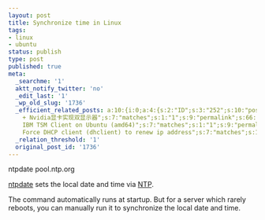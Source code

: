 ```yaml
---
layout: post
title: Synchronize time in Linux
tags:
- linux
- ubuntu
status: publish
type: post
published: true
meta:
  _searchme: '1'
  aktt_notify_twitter: 'no'
  _edit_last: '1'
  _wp_old_slug: '1736'
  _efficient_related_posts: a:10:{i:0;a:4:{s:2:"ID";s:3:"252";s:10:"post_title";s:23:"Linux恶意命令大全";s:7:"matches";s:1:"2";s:9:"permalink";s:58:"http://azaleasays.com/2008/03/17/linux-malicious-commands/";}i:1;a:4:{s:2:"ID";s:2:"98";s:10:"post_title";s:18:"查看内核版本";s:7:"matches";s:1:"2";s:9:"permalink";s:48:"http://azaleasays.com/2007/10/05/kernel-version/";}i:2;a:4:{s:2:"ID";s:4:"1693";s:10:"post_title";s:39:"Ubuntu
    + Nvidia显卡实现双显示器";s:7:"matches";s:1:"1";s:9:"permalink";s:66:"http://azaleasays.com/2010/09/03/ubuntu-dual-moditors-with-nvidia/";}i:3;a:4:{s:2:"ID";s:4:"1415";s:10:"post_title";s:40:"Install
    IBM TSM Client on Ubuntu (amd64)";s:7:"matches";s:1:"1";s:9:"permalink";s:72:"http://azaleasays.com/2010/07/15/install-ibm-tsm-client-on-ubuntu-amd64/";}i:4;a:4:{s:2:"ID";s:4:"1400";s:10:"post_title";s:54:"Linux
    Force DHCP client (dhclient) to renew ip address";s:7:"matches";s:1:"1";s:9:"permalink";s:77:"http://azaleasays.com/2010/05/17/linux-force-dhcp-client-to-renew-ip-address/";}i:5;a:4:{s:2:"ID";s:4:"1009";s:10:"post_title";s:29:"Ubuntu9.04安装ibus输入法";s:7:"matches";s:1:"1";s:9:"permalink";s:56:"http://azaleasays.com/2009/06/09/ubuntu904-install-ibus/";}i:6;a:4:{s:2:"ID";s:3:"990";s:10:"post_title";s:4:"Sudo";s:7:"matches";s:1:"1";s:9:"permalink";s:38:"http://azaleasays.com/2009/06/04/sudo/";}i:7;a:4:{s:2:"ID";s:3:"369";s:10:"post_title";s:23:"Linux退回上次目录";s:7:"matches";s:1:"1";s:9:"permalink";s:58:"http://azaleasays.com/2008/06/24/linux-previous-directory/";}i:8;a:4:{s:2:"ID";s:3:"360";s:10:"post_title";s:30:"Ubuntu添加局域网打印机";s:7:"matches";s:1:"1";s:9:"permalink";s:56:"http://azaleasays.com/2008/06/05/ubuntu-add-lan-printer/";}i:9;a:4:{s:2:"ID";s:3:"355";s:10:"post_title";s:36:"Linux下的屏幕录制工具XVidCap";s:7:"matches";s:1:"1";s:9:"permalink";s:67:"http://azaleasays.com/2008/06/05/linux-screencast-software-xvidcap/";}}
  _relation_threshold: '1'
  original_post_id: '1736'
---
```

ntpdate pool.ntp.org

<a href="http://linux.die.net/man/1/ntpdate" target="_blank">ntpdate</a> sets the local date and time via <a href="http://en.wikipedia.org/wiki/Network_Time_Protocol" target="_blank">NTP</a>.

The command automatically runs at startup. But for a server which rarely reboots, you can manually run it to synchronize the local date and time.
